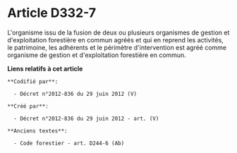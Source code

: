 # Article D332-7

L'organisme issu de la fusion de deux ou plusieurs organismes de gestion et d'exploitation forestière en commun agréés et qui
en reprend les activités, le patrimoine, les adhérents et le périmètre d'intervention est agréé comme organisme de gestion et
d'exploitation forestière en commun.

**Liens relatifs à cet article**

	**Codifié par**:

	  - Décret n°2012-836 du 29 juin 2012 (V)

	**Créé par**:

	  - Décret n°2012-836 du 29 juin 2012 - art. (V)

	**Anciens textes**:

	  - Code forestier - art. D244-6 (Ab)
